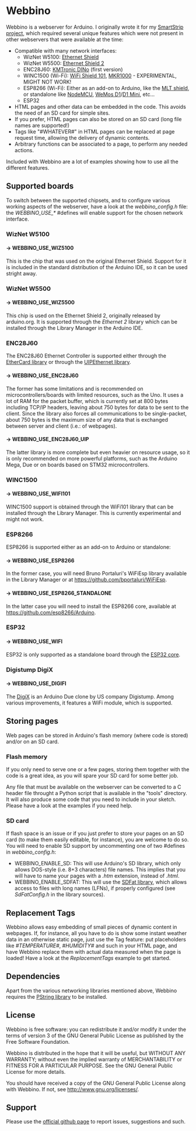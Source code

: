# Webbino

Webbino is a webserver for Arduino.  I originally wrote it for my [SmartStrip
project](https://github.com/SukkoPera/SmartStrip), which required several unique
features which were not present in other webservers that were available at the
time:
- Compatible with many network interfaces:
  - WizNet W5100: [Ethernet Shield](https://www.arduino.cc/en/Main/ArduinoEthernetShield)
  - WizNet W5500: [Ethernet Shield 2](http://www.arduino.org/products/shields/arduino-ethernet-shield-2)
  - ENC28J60: [KMTronic DINo](http://sigma-shop.com/product/72/web-internet-ethernet-controlled-relay-board-arduino-compatible-rs485-usb.html) (first version)
  - WINC1500 (Wi-Fi): [WiFi Shield 101](https://www.arduino.cc/en/Main/ArduinoWiFiShield101), [MKR1000](https://www.arduino.cc/en/Main/ArduinoMKR1000) - EXPERIMENTAL, MIGHT NOT WORK!
  - ESP8266 (Wi-Fi): Either as an add-on to Arduino, like the [MLT shield](http://www.mlt-group.com/Products/Wifi-Wireless-Modules/ESP8266-WIFI-Shield-with-ESP-01-ESP-07-ESP-12-for-Arduino), or standalone like [NodeMCU](http://www.nodemcu.com), [WeMos D1](https://www.wemos.cc/product/d1.html)/[D1 Mini](https://www.wemos.cc/product/d1-mini.html), etc...
  - ESP32
- HTML pages and other data can be embedded in the code. This avoids the need of
  an SD card for simple sites.
- If you prefer, HTML pages can also be stored on an SD card (long file names are
  supported!)
- Tags like "#WHATEVER#" in HTML pages can be replaced at page request time,
  allowing the delivery of dynamic contents.
- Arbitrary functions can be associated to a page, to perform any needed
  actions.

Included with Webbino are a lot of examples showing how to use all the different features.

## Supported boards
To switch between the supported chipsets, and to configure various working aspects of the webserver, have a look at the _webbino_config.h_ file: the _WEBBINO_USE\_*_ #defines will enable support for the chosen network interface.

### WizNet W5100
#### &#8594; WEBBINO_USE_WIZ5100
This is the chip that was used on the original Ethernet Shield. Support for it is included in the standard distribution of the Arduino IDE, so it can be used stright away.

### WizNet W5500
#### &#8594; WEBBINO_USE_WIZ5500
This chip is used on the Ethernet Shield 2, originally released by arduino.org. It is supported through the *Ethernet 2* library which can be installed through the Library Manager in the Arduino IDE.

### ENC28J60
The ENC28J60 Ethernet Controller is supported either through the [EtherCard library](https://github.com/jcw/ethercard/) or through the [UIPEthernet library](https://github.com/ntruchsess/arduino_uip).

#### &#8594; WEBBINO_USE_ENC28J60
The former has some limitations and is recommended on microcontrollers/boards with limited resources, such as the Uno. It uses a lot of RAM for the packet buffer, which is currently set at 800 bytes including TCP/IP headers, leaving about 750 bytes for data to be sent to the client. Since the library also forces all communications to be single-packet, about 750 bytes is the maximum size of any data that is exchanged between server and client (i.e.: of webpages).

#### &#8594; WEBBINO_USE_ENC28J60_UIP
The latter library is more complete but even heavier on resource usage, so it is only recommended on more powerful platforms, such as the Arduino Mega, Due or on boards based on STM32 microcontrollers. 

### WINC1500
#### &#8594; WEBBINO_USE_WIFI101
WINC1500 support is obtained through the WiFi101 library that can be installed through the Library Manager. This is currently experimental and might not work.

### ESP8266
ESP8266 is supported either as an add-on to Arduino or standalone:

#### &#8594; WEBBINO_USE_ESP8266
In the former case, you will need Bruno Portaluri's WiFiEsp library available in the Library Manager or at https://github.com/bportaluri/WiFiEsp.

#### &#8594; WEBBINO_USE_ESP8266_STANDALONE
In the latter case you will need to install the ESP8266 core, available at https://github.com/esp8266/Arduino.

### ESP32
#### &#8594; WEBBINO_USE_WIFI
ESP32 is only supported as a standalone board through the [ESP32 core](https://github.com/espressif/arduino-esp32).

### Digistump DigiX
#### &#8594; WEBBINO_USE_DIGIFI
The [DigiX](http://digistump.com/products/50) is an Arduino Due clone by US company Digistump. Among various improvements, it features a WiFi module, which is supported.

## Storing pages
Web pages can be stored in Arduino's flash memory (where code is stored) and/or on an SD card.

### Flash memory
If you only need to serve one or a few pages, storing them together with the code is a great idea, as you will spare your SD card for some better job.

Any file that must be available on the webserver can be converted to a C header file throught a Python script that is available in the "tools" directory. It will also produce some code that you need to include in your sketch. Please have a look at the examples if you need help.

### SD card
If flash space is an issue or if you just prefer to store your pages on an SD card (to make them easily editable, for instance), you are welcome to do so. You will need to enable SD support by uncommenting one of two #defines in _webbino_config.h_:
- WEBBINO_ENABLE_SD: This will use Arduino's SD library, which only allows DOS-style (i.e. 8+3 characters) file names. This implies that you will have to name your pages with a _.htm_ extension, instead of _.html_.
- WEBBINO_ENABLE_SDFAT: This will use the [SDFat library](https://github.com/greiman/SdFat), which allows access to files with long names (LFNs), if properly configured (see _SdFatConfig.h_ in the library sources).

## Replacement Tags
Webbino allows easy embedding of small pieces of dynamic content in webpages. If, for instance, all you have to do is show some instant weather data in an otherwise static page, just use the Tag feature: put placeholders like _#TEMPERATURE#_, _#HUMIDITY#_ and such in your HTML page, and have Webbino replace them with actual data measured when the page is loaded! Have a look at the _ReplacementTags_ example to get started.

## Dependencies
Apart from the various networking libraries mentioned above, Webbino requires the [PString library](http://arduiniana.org/libraries/pstring/) to be installed.

## License
Webbino is free software: you can redistribute it and/or modify
it under the terms of version 3 of the GNU General Public License as published by the Free Software Foundation.

Webbino is distributed in the hope that it will be useful, but WITHOUT ANY WARRANTY; without even the implied warranty of MERCHANTABILITY or FITNESS FOR A PARTICULAR PURPOSE.  See the GNU General Public License for more details.

You should have received a copy of the GNU General Public License along with Webbino. If not, see <http://www.gnu.org/licenses/>.

## Support
Please use the [official github page](https://github.com/SukkoPera/Webbino) to report issues, suggestions and such.
